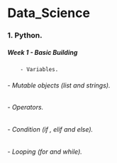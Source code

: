 # Data_Science
### 1. Python.
#####    Week 1 - Basic Building 
        - Variables.
######        - Mutable objects (list and strings).
######        - Operators.
######        - Condition (if , elif and else).
######        - Looping (for and while).
